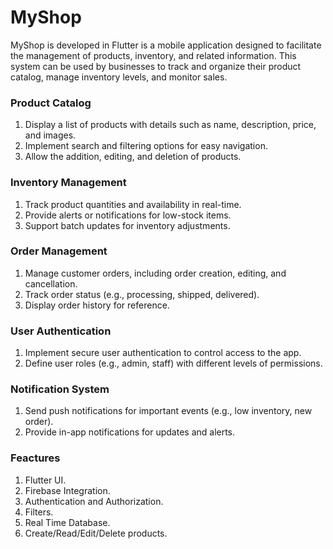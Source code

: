 #  MyShop

MyShop is developed in Flutter is a mobile application designed to facilitate the management of products, inventory, and related information. This system can be used by businesses to track and organize their product catalog, manage inventory levels, and monitor sales.

### Product Catalog
1.  Display a list of products with details such as name, description, price, and images.
2.  Implement search and filtering options for easy navigation.
3.  Allow the addition, editing, and deletion of products.

### Inventory Management
1.  Track product quantities and availability in real-time.
2.  Provide alerts or notifications for low-stock items.
3.  Support batch updates for inventory adjustments.

### Order Management
1.  Manage customer orders, including order creation, editing, and cancellation.
2.  Track order status (e.g., processing, shipped, delivered).
3.  Display order history for reference.


### User Authentication
1.  Implement secure user authentication to control access to the app.
2.  Define user roles (e.g., admin, staff) with different levels of permissions.

### Notification System
1.  Send push notifications for important events (e.g., low inventory, new order).
2.  Provide in-app notifications for updates and alerts.

### Feactures
1.  Flutter UI.
2.  Firebase Integration.
3.  Authentication and Authorization.
4.  Filters.
5.  Real Time Database.
6.  Create/Read/Edit/Delete products.






